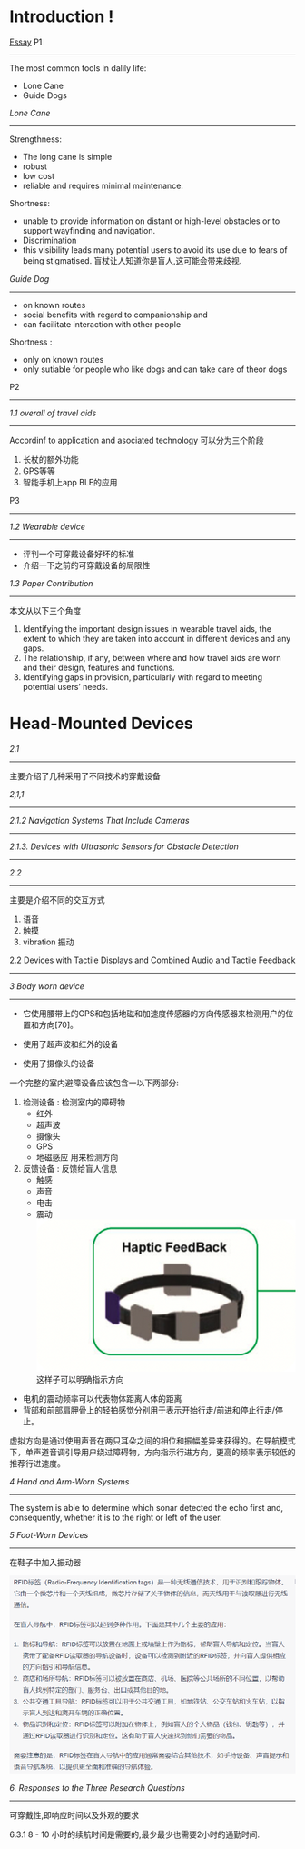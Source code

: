 # Introduction !
[Essay](assets/sensors-22-05454-v2.pdf)
P1
___

The most common tools in dalily life:
- Lone Cane
- Guide Dogs

*Lone Cane*
___
Strengthness:
- The long cane is simple
- robust
- low cost
- reliable and requires minimal maintenance. 

Shortness:
- unable to provide information on distant or high-level obstacles or to support wayfinding and navigation.
- Discrimination
- this visibility leads many potential users to avoid its use due to fears of being stigmatised. 盲杖让人知道你是盲人,这可能会带来歧视.

*Guide Dog*
___
- on known routes
- social benefits with regard to companionship and 
- can facilitate interaction with other people

Shortness :
- only on known routes
- only sutiable for people who like dogs and can take care of theor dogs


P2
___

*1.1 overall of travel aids*
___
Accordinf to application and asociated technology
可以分为三个阶段
1. 长杖的额外功能
2. GPS等等
3. 智能手机上app BLE的应用

P3
___

*1.2 Wearable device*
___
- 评判一个可穿戴设备好坏的标准
- 介绍一下之前的可穿戴设备的局限性

*1.3 Paper Contribution*
___
本文从以下三个角度
1. Identifying the important design issues in wearable travel aids, the extent to which they are taken into account in different devices and any gaps.
2. The relationship, if any, between where and how travel aids are worn and their design, features and functions.
3. Identifying gaps in provision, particularly with regard to meeting potential users’ needs.


# Head-Mounted Devices

*2.1*
___

主要介绍了几种采用了不同技术的穿戴设备


*2,1,1*
___



*2.1.2 Navigation Systems That Include Cameras*
___

*2.1.3. Devices with Ultrasonic Sensors for Obstacle Detection*
___



*2.2*
___
主要是介绍不同的交互方式
1. 语音
2. 触摸
3. vibration 振动


2.2 Devices with Tactile Displays and Combined Audio and Tactile Feedback
___



*3 Body worn device*
___
- 它使用腰带上的GPS和包括地磁和加速度传感器的方向传感器来检测用户的位置和方向[70]。

- 使用了超声波和红外的设备
- 使用了摄像头的设备


一个完整的室内避障设备应该包含一以下两部分:
1. 检测设备 : 检测室内的障碍物
	- 红外
	- 超声波
	- 摄像头
	- GPS
	- 地磁感应 用来检测方向
2. 反馈设备 : 反馈给盲人信息
	- 触感
	- 声音
	- 电击
	- 震动
![](assets/Pasted%20image%2020230604160545.png)
这样子可以明确指示方向


- 电机的震动频率可以代表物体距离人体的距离
- 背部和前部肩胛骨上的轻拍感觉分别用于表示开始行走/前进和停止行走/停止。

虚拟方向是通过使用声音在两只耳朵之间的相位和振幅差异来获得的。在导航模式下，单声道音调引导用户绕过障碍物，方向指示行进方向，更高的频率表示较低的推荐行进速度。


*4 Hand and Arm-Worn Systems*
___
The system is able to determine which sonar detected the echo first and, consequently, whether it is to the right or left of the user.



*5  Foot-Worn Devices*
___
在鞋子中加入振动器

![](assets/截图_20230608085402.png)



*6. Responses to the Three Research Questions*
___
可穿戴性,即响应时间以及外观的要求


6.3.1
8 - 10 小时的续航时间是需要的,最少最少也需要2小时的通勤时间.